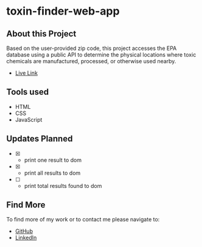 ﻿# toxin-finder-web-app

## About this Project
Based on the user-provided zip code, this project accesses the EPA database using a public API to determine the physical locations where toxic chemicals are manufactured, processed, or otherwise used nearby.
-  [Live Link](https://toxin-finder.netlify.app/)

## Tools used

- HTML
- CSS
- JavaScript

## Updates Planned

- [X] - print one result to dom
- [x] - print all results to dom
- [ ] - print total results found to dom

## Find More

To find more of my work or to contact me please navigate to:

- [GitHub](https://github.com/jonahollis)
- [LinkedIn](https://www.linkedin.com/in/jonah-hollis/)
